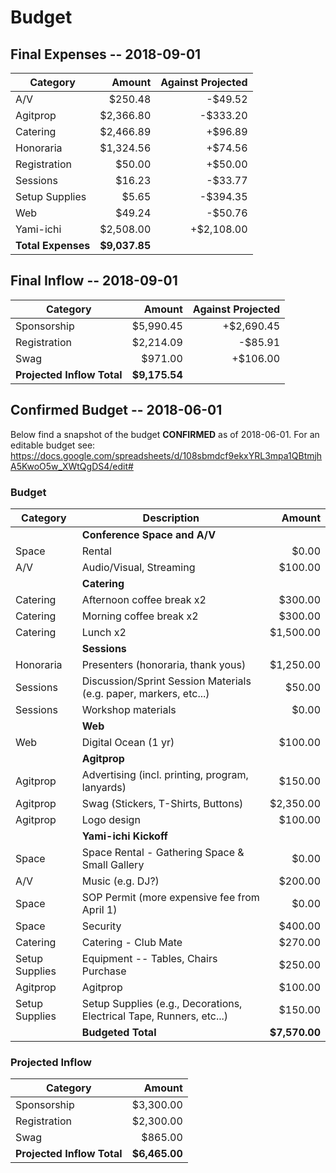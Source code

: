 # Budget

## Final Expenses -- 2018-09-01

| Category           | Amount        | Against Projected |
|--------------------|--------------:|------------------:|
| A/V                | $250.48       | -$49.52           |
| Agitprop           | $2,366.80     | -$333.20          |
| Catering           | $2,466.89     | +$96.89           |
| Honoraria          | $1,324.56     | +$74.56           |
| Registration       | $50.00        | +$50.00           |
| Sessions           | $16.23        | -$33.77           |
| Setup Supplies     | $5.65         | -$394.35          |
| Web                | $49.24        | -$50.76           |
| Yami-ichi          | $2,508.00     | +$2,108.00        |
| **Total Expenses** | **$9,037.85** |                   |

## Final Inflow -- 2018-09-01

| Category                   | Amount        | Against Projected |
|----------------------------|--------------:|------------------:|
| Sponsorship                | $5,990.45     | +$2,690.45        |
| Registration               | $2,214.09     | -$85.91           |
| Swag                       | $971.00       | +$106.00          |
| **Projected Inflow Total** | **$9,175.54** |                   |

## Confirmed Budget -- 2018-06-01

Below find a snapshot of the budget **CONFIRMED** as of 2018-06-01.
For an editable budget see: https://docs.google.com/spreadsheets/d/108sbmdcf9ekxYRL3mpa1QBtmjhA5KwoO5w_XWtQgDS4/edit#

### Budget

| Category       | Description                                                          | Amount        |
|----------------|----------------------------------------------------------------------|--------------:|
|                | **Conference Space and A/V**                                         |               |
| Space          | Rental                                                               | $0.00         |
| A/V            | Audio/Visual, Streaming                                              | $100.00       |
|                | **Catering**                                                         |               |
| Catering       | Afternoon coffee break x2                                            | $300.00       |
| Catering       | Morning coffee break x2                                              | $300.00       |
| Catering       | Lunch x2                                                             | $1,500.00     |
|                | **Sessions**                                                         |               |
| Honoraria      | Presenters (honoraria, thank yous)                                   | $1,250.00     |
| Sessions       | Discussion/Sprint Session Materials (e.g. paper, markers, etc...)    | $50.00        |
| Sessions       | Workshop materials                                                   | $0.00         |
|                | **Web**                                                              |               |
| Web            | Digital Ocean (1 yr)                                                 | $100.00       |
|                | **Agitprop**                                                         |               |
| Agitprop       | Advertising (incl. printing, program, lanyards)                      | $150.00       |
| Agitprop       | Swag (Stickers, T-Shirts, Buttons)                                   | $2,350.00     |
| Agitprop       | Logo design                                                          | $100.00       |
|                | **Yami-ichi Kickoff**                                                |               |
| Space          | Space Rental - Gathering Space & Small Gallery                       | $0.00         |
| A/V            | Music (e.g. DJ?)                                                     | $200.00       |
| Space          | SOP Permit (more expensive fee from April 1)                         | $0.00         |
| Space          | Security                                                             | $400.00       |
| Catering       | Catering - Club Mate                                                 | $270.00       |
| Setup Supplies | Equipment -- Tables, Chairs Purchase                                 | $250.00       |
| Agitprop       | Agitprop                                                             | $100.00       |
| Setup Supplies | Setup Supplies (e.g., Decorations, Electrical Tape, Runners, etc...) | $150.00       |
|                | **Budgeted Total**                                                   | **$7,570.00** |

### Projected Inflow

| Category                   | Amount        |
|----------------------------|--------------:|
| Sponsorship                | $3,300.00     |
| Registration               | $2,300.00     |
| Swag                       | $865.00       |
| **Projected Inflow Total** | **$6,465.00** |
